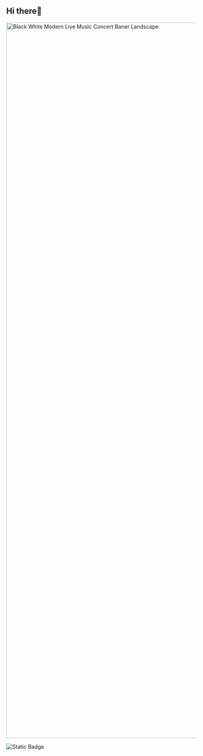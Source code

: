 ## Hi there👋

<!--
**GarridoRojas/GarridoRojas** is a ✨ _special_ ✨ repository because its `README.md` (this file) appears on your GitHub profile.

Here are some ideas to get you started:

- 🔭 I’m currently working on ...
- 🌱 I’m currently learning ...
- 👯 I’m looking to collaborate on ...
- 🤔 I’m looking for help with ...
- 💬 Ask me about ...
- 📫 How to reach me: ...
- 😄 Pronouns: ...
- ⚡ Fun fact: ...
--><img width="3780" height="1890" alt="Black White Modern Live Music Concert Baner Landscape" src="https://github.com/user-attachments/assets/a250bc43-e33a-4742-b6de-0224f07d3e52" />
![Static Badge](https://img.shields.io/badge/Linkedin-blue?style=for-the-badge&logo=logo&labelColor=grey&link=%5B!%5BLinkedIn%5D(https%3A%2F%2Fimg.shields.io%2Fbadge%2FLinkedIn-Perfil-blue)%5D(https%3A%2F%2Fwww.linkedin.com%2Fin%2Famairani-garrido-rojas27%2F))

